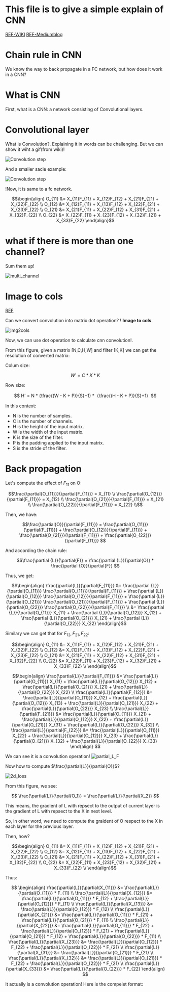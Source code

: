 # This file is to give a simple explain of CNN
[REF-WIKI](https://en.wikipedia.org/wiki/Convolution)
[REF-Mediumblog](https://pavisj.medium.com/convolutions-and-backpropagations-46026a8f5d2c)

# Chain rule in CNN
We know the way to back propagate in a FC network, but how does it work in a CNN?

# What is CNN
First, what is a CNN: a network consisting of Convolutional layers. 

# Convolutional layer
What is Convolution?. Explaining it in words can be challenging. But we can show it wiht a gif(from wiki)!

![Convolution step](./imgs/2D_Convolution_Animation.gif)


And a smaller sacle example:

![Convolution step](./imgs/convolution.gif)

!Now, it is same to a fc network. 

```math
\begin{align}
O_{11} &= X_{11}F_{11} + X_{12}F_{12} + X_{21}F_{21} + X_{22}F_{22} \\
O_{12} &= X_{12}F_{11} + X_{13}F_{12} + X_{22}F_{21} + X_{23}F_{22} \\
O_{21} &= X_{21}F_{11} + X_{22}F_{12} + X_{31}F_{21} + X_{32}F_{22} \\
O_{22} &= X_{22}F_{11} + X_{23}F_{12} + X_{32}F_{21} + X_{33}F_{22}
\end{align}
```

# what if there is more than one channel?
Sum them up!

![multi_channel](./imgs/cnn_multi_channel.drawio.png)


# Image to cols
[REF](https://www.mo4tech.com/high-performance-convolution-computing-img2col-principle-explained.html)

Can we convert convolution into matrix dot operation? ! **Image to cols**.

![img2cols](./imgs/img2cols.jpeg)

Now, we can use dot operation to calculate cnn convolution!. 

From this figure, given a matrix [N,C,H,W] and filter [K,K] we can get the resolution of converted matrix:


Colum size:
```math 
  W' = C * K * K
```

Row size:
```math
  H' = N * (\frac{(W - K + P)}{S}+1) *（\frac{(H - K + P)}{S}+1）
```

In this context:
+ N is the number of samples.
+ C is the number of channels.
+ H is the height of the input matrix.
+ W is the width of the input matrix.
+ K is the size of the filter.
+ P is the padding applied to the input matrix.
+ S is the stride of the filter.



# Back propagation
Let's compute the effect of $F_{11}$ on O:

```math
\frac{\partial{O_{11}}}{\partial{F_{11}}} = X_{11} \\
\frac{\partial{O_{12}}}{\partial{F_{11}}} = X_{12} \\
\frac{\partial{O_{21}}}{\partial{F_{11}}} = X_{21} \\
\frac{\partial{O_{22}}}{\partial{F_{11}}} = X_{22} \\
```

Then, we have:

```math
\frac{\partial{O}}{\partial{F_{11}}} = 
\frac{\partial{O_{11}}}{\partial{F_{11}}} + 
\frac{\partial{O_{12}}}{\partial{F_{11}}} + 
\frac{\partial{O_{21}}}{\partial{F_{11}}} + 
\frac{\partial{O_{22}}}{\partial{F_{11}}} 
```
And according the chain rule:

```math 
\frac{\partial {L}}{\partial{F}} = 
\frac{\partial {L}}{\partial{O}} * 
\frac{\partial {O}}{\partial{F}}

```
Thus, we get:

```math
\begin{align}
\frac{\partial{L}}{\partial{F_{11}}} &= 
\frac{\partial {L}}{\partial{O_{11}}}
\frac{\partial{O_{11}}}{\partial{F_{11}}} + 
\frac{\partial {L}}{\partial{O_{12}}}
\frac{\partial{O_{12}}}{\partial{F_{11}}} + 
\frac{\partial {L}}{\partial{O_{21}}}
\frac{\partial{O_{21}}}{\partial{F_{11}}} +
\frac{\partial {L}}{\partial{O_{22}}}
\frac{\partial{O_{22}}}{\partial{F_{11}}} \\
&= 
\frac{\partial {L}}{\partial{O_{11}}} X_{11} + 
\frac{\partial {L}}{\partial{O_{12}}} X_{12} +
\frac{\partial {L}}{\partial{O_{21}}} X_{21} +
\frac{\partial {L}}{\partial{O_{22}}} X_{22}

\end{align}
```

Similary we can get that for $F_{12}, F_{21}, F_{22}$:

```math
\begin{align}
O_{11} &= X_{11}F_{11} + X_{12}F_{12} + X_{21}F_{21} + X_{22}F_{22} \\
O_{12} &= X_{12}F_{11} + X_{13}F_{12} + X_{22}F_{21} + X_{23}F_{22} \\
O_{21} &= X_{21}F_{11} + X_{22}F_{12} + X_{31}F_{21} + X_{32}F_{22} \\
O_{22} &= X_{22}F_{11} + X_{23}F_{12} + X_{32}F_{21} + X_{33}F_{22} \\
\end{align}
```


``` math
\begin{align}
\frac{\partial{L}}{\partial{F_{11}}} &= 
\frac{\partial{L}}{\partial{O_{11}}} X_{11} + 
\frac{\partial{L}}{\partial{O_{12}}} X_{12} +
\frac{\partial{L}}{\partial{O_{21}}} X_{21} +
\frac{\partial{L}}{\partial{O_{22}}} X_{22} \\
\frac{\partial{L}}{\partial{F_{12}}} &= 
\frac{\partial{L}}{\partial{O_{11}}} X_{12} + 
\frac{\partial{L}}{\partial{O_{12}}} X_{13} +
\frac{\partial{L}}{\partial{O_{21}}} X_{22} +
\frac{\partial{L}}{\partial{O_{22}}} X_{23} \\
\frac{\partial{L}}{\partial{F_{21}}} &= 
\frac{\partial{L}}{\partial{O_{11}}} X_{21} + 
\frac{\partial{L}}{\partial{O_{12}}} X_{22} +
\frac{\partial{L}}{\partial{O_{21}}} X_{31} +
\frac{\partial{L}}{\partial{O_{22}}} X_{32} \\
\frac{\partial{L}}{\partial{F_{22}}} &= 
\frac{\partial{L}}{\partial{O_{11}}} X_{22} + 
\frac{\partial{L}}{\partial{O_{12}}} X_{23} +
\frac{\partial{L}}{\partial{O_{21}}} X_{32} +
\frac{\partial{L}}{\partial{O_{22}}} X_{33}
\end{align}

```

We can see it is a convolution operation!
![partial_L_F](./imgs/partial_L_F.png)


Now how to compute $\frac{\partial{L}}{\partial{O}}$?

![2d_loss](./imgs/local_gradient.drawio.png)


From this figure, we see:

```math
  \frac{\partial{L}}{\partial{O_1}} = \frac{\partial{L}}{\partial{X_2}} 
```

This means, the gradient of L with repsect to the output of current layer is the gradient of L with repsect to the X in next level.

So, in other word, we need to compute the graident of O respect to the X in each layer for the previous layer. 

Then, how?

```math
\begin{align}
O_{11} &= X_{11}F_{11} + X_{12}F_{12} + X_{21}F_{21} + X_{22}F_{22} \\
O_{12} &= X_{12}F_{11} + X_{13}F_{12} + X_{22}F_{21} + X_{23}F_{22} \\
O_{21} &= X_{21}F_{11} + X_{22}F_{12} + X_{31}F_{21} + X_{32}F_{22} \\
O_{22} &= X_{22}F_{11} + X_{23}F_{12} + X_{32}F_{21} + X_{33}F_{22} \\
\end{align}
```

Thus:
```math 

\begin{align}

\frac{\partial{L}}{\partial{X_{11}}}
&=  \frac{\partial{L}}{\partial{O_{11}}} * F_{11}  \\


\frac{\partial{L}}{\partial{X_{12}}} 
&=  \frac{\partial{L}}{\partial{O_{11}}} * F_{12}  + 
\frac{\partial{L}}{\partial{O_{12}}} * F_{11} \\

\frac{\partial{L}}{\partial{X_{13}}} 
&= \frac{\partial{L}}{\partial{O_{12}}} * F_{12}  \\

\frac{\partial{L}}{\partial{X_{21}}} 
&= \frac{\partial{L}}{\partial{O_{11}}} * F_{21}  +
\frac{\partial{L}}{\partial{O_{21}}} * F_{11} \\

\frac{\partial{L}}{\partial{X_{22}}} 
&= \frac{\partial{L}}{\partial{O_{11}}} * F_{22} +
\frac{\partial{L}}{\partial{O_{12}}} * F_{21} +
\frac{\partial{L}}{\partial{O_{21}}} * F_{12} +
\frac{\partial{L}}{\partial{O_{22}}} * F_{11} \\

\frac{\partial{L}}{\partial{X_{23}}} 
&= \frac{\partial{L}}{\partial{O_{12}}} * F_{22} + 
\frac{\partial{L}}{\partial{O_{22}}} * F_{21} \\

\frac{\partial{L}}{\partial{X_{31}}}
&=  \frac{\partial{L}}{\partial{O_{21}}} * F_{21} \\

\frac{\partial{L}}{\partial{X_{32}}}
&=  \frac{\partial{L}}{\partial{O_{21}}} * F_{22} + 
\frac{\partial{L}}{\partial{O_{22}}} * F_{21} \\

\frac{\partial{L}}{\partial{X_{33}}}
&= \frac{\partial{L}}{\partial{O_{22}}} * F_{22}

\end{align}

```

It actually is a convolution operation! Here is the compelet format:



